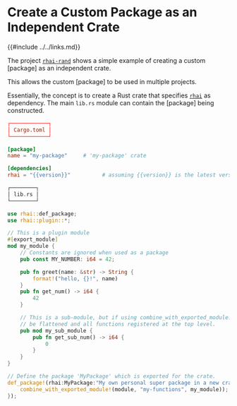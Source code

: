 Create a Custom Package as an Independent Crate
==============================================

{{#include ../../links.md}}

The project [`rhai-rand`](https://rhaiscript/rhai-rand) shows a simple example of creating a
custom [package] as an independent crate.

This allows the custom [package] to be used in multiple projects.

Essentially, the concept is to create a Rust crate that specifies [`rhai`](https://crates.io/crates/rhai) as dependency.
The main `lib.rs` module can contain the [package] being constructed.

```toml
┌────────────┐
│ Cargo.toml │
└────────────┘

[package]
name = "my-package"     # 'my-package' crate

[dependencies]
rhai = "{{version}}"          # assuming {{version}} is the latest version
```

```rust no_run
┌────────┐
│ lib.rs │
└────────┘

use rhai::def_package;
use rhai::plugin::*;

// This is a plugin module
#[export_module]
mod my_module {
    // Constants are ignored when used as a package
    pub const MY_NUMBER: i64 = 42;

    pub fn greet(name: &str) -> String {
        format!("hello, {}!", name)
    }
    pub fn get_num() -> i64 {
        42
    }

    // This is a sub-module, but if using combine_with_exported_module!, it will
    // be flattened and all functions registered at the top level.
    pub mod my_sub_module {
        pub fn get_sub_num() -> i64 {
            0
        }
    }
}

// Define the package 'MyPackage' which is exported for the crate.
def_package!(rhai:MyPackage:"My own personal super package in a new crate!", module, {
    combine_with_exported_module!(module, "my-functions", my_module));
});
```

